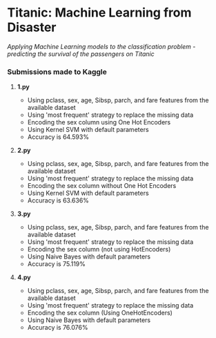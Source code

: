 # Titanic: Machine Learning from Disaster

*Applying Machine Learning models to the classification problem - predicting the survival of the passengers on Titanic*

### Submissions made to Kaggle

1. **1.py**
	* Using pclass, sex, age, Sibsp, parch, and fare features from the available dataset
	* Using 'most frequent' strategy to replace the missing data
	* Encoding the sex column using One Hot Encoders
	* Using Kernel SVM with default parameters
	* Accuracy is 64.593%
	
2. **2.py**
	* Using pclass, sex, age, Sibsp, parch, and fare features from the available dataset
	* Using 'most frequent' strategy to replace the missing data
	* Encoding the sex column without One Hot Encoders
	* Using Kernel SVM with default parameters
	* Accuracy is 63.636%	

3. **3.py**
	* Using pclass, sex, age, Sibsp, parch, and fare features from the available dataset
	* Using 'most frequent' strategy to replace the missing data
	* Encoding the sex column (not using HotEncoders)
	* Using Naive Bayes with default parameters
	* Accuracy is 75.119%
	
4. **4.py**
	* Using pclass, sex, age, Sibsp, parch, and fare features from the available dataset
	* Using 'most frequent' strategy to replace the missing data
	* Encoding the sex column (Using OneHotEncoders)
	* Using Naive Bayes with default parameters
	* Accuracy is 76.076%